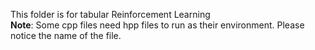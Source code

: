 This folder is for tabular Reinforcement Learning  
**Note**: Some cpp files need hpp files to run as their environment. Please notice the name of the file.
